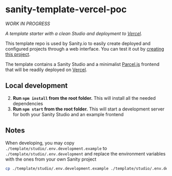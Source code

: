 # sanity-template-vercel-poc

_WORK IN PROGRESS_

_A template starter with a clean Studio and deployment to  [Vercel](https://vercel.com)._

This template repo is used by Sanity.io to easily create deployed and configured projects through a web interface. You can test it out by [creating this project](https://www.sanity.io/create/?template=sanity-io%2Fsanity-template-vercel-poc).

The template contains a Sanity Studio and a minimalist [Parcel.js](https://parceljs.org/) frontend that will be readily deployed on [Vercel](https://vercel.com).

## Local development

2. **Run `npm install` from the root folder.** This will install all the needed dependencies
2. **Run `npm start` from the root folder.** This will start a development server for both your Sanity Studio and an example frontend

## Notes

When developing, you may copy `./template/studio/.env.development.example` to `./template/studio/.env.development` and replace the environment variables with the ones from your own Sanity project

```sh
cp ./template/studio/.env.development.example ./template/studio/.env.development
```
